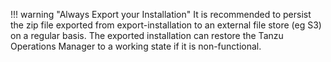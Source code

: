!!! warning "Always Export your Installation"
     It is recommended to persist the zip file exported from export-installation
     to an external file store (eg S3) on a regular basis.
     The exported installation can restore the Tanzu Operations Manager
     to a working state if it is non-functional.
